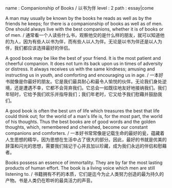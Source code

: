 name : Companionship of Books / 以书为伴
level : 2
path : essay|come

A man may usually be known by the books he reads as well as by the friends he keeps; for there is a companionship of books as well as of men. One should always live with the best companions, whether it is of books or of men. / 通常看一个人读些什么书，观察他交的是什么样的朋友，就可以知道他的为人，因为有些人以书为伴，而有些人以人为伴。无论是以书为伴还是以人为伴，我们都应该选择最好的伴侣。

A good book may be like the best of your friend. It is the most patient and cheerful companion. It does not turn its back upon us in times of adversity or distress. It always receives us with the same kindness; amusing and instructing us in youth, and comforting and encouraging us in age. / 一本好书就像是你最好的朋友。它是我们最具耐心和最令人愉悦的伙伴。无论我们身处逆境，还是遭遇不幸，它都不会背弃我们。它总会一如既往地友好地接纳我们。我们年轻时，它给予我们欢乐并指导我们；我们年老时，它又给予我们慰藉并鼓励我们。

A good book is often the best urn of life which treasures the best that life could think out; for the world of a man's life is, for the most part, the world of his thoughts. Thus the best books are of good words and the golden thoughts, which, remembered and cherished, become our constant companions and comforters. / 一本好书常常像是记载生命的最好的瓮，蕴藏着人生思想的精华，因为思想在生活中占了很大的部分。因此，最好的书就是优美的辞藻和闪光的思想，需要我们铭记于心并且加以珍藏，成为我们永远的伴侣和慰藉者。

Books possess an essence of immortality. They are by far the most lasting products of human effort. The book is a living voice which men are still listening to. / 书籍拥有不朽的本质，它们是迄今为止人类努力创造的最为持久的产物。书是人类仍在聆听的最具活力的声音。
